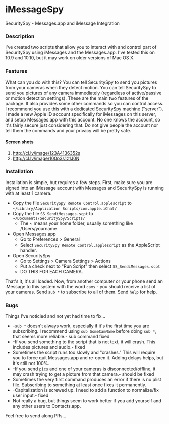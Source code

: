 # iMessageSpy
SecuritySpy - Messages.app and iMessage Integration

### Description
I've created two scripts that allow you to interact with and control part of SecuritySpy using iMessages and the Messages.app. I've tested this on 10.9 and 10.10, but it may work on older versions of Mac OS X. 

### Features
What can you do with this? You can tell SecuritySpy to send you pictures from your cameras when they detect motion. You can tell SecuritySpy to send you pictures of any camera immediately (regardless of active/passive or motion detection settings). These are the main two features of the package. It also provides some other commands so you can control access. I recommend you use this with a dedicated SecuritySpy machine ("server"). I made a new Apple ID account specifically for iMessages on this server, and setup Messages.app with this account. No one knows the account, so it's fairly secure just considering that. Do not give people the account nor tell them the commands and your privacy will be pretty safe.

#### Screen shots

1. http://cl.ly/image/123A4136352s
2. http://cl.ly/image/100p3s1z1J0N

### Installation
Installation is simple, but requires a few steps. First, make sure you are signed into an iMessage account with Messages and SecuritySpy is running with at least 1 camera.

* Copy the file `SecuritySpy Remote Control.applescript` to `~/Library/Application Scripts/com.apple.iChat/`
* Copy the file `SS_SendiMessages.scpt` to `~/Documents/SecuritySpy/Scripts/`
    * The ~ means your home folder, usually something like /Users/yourname
* Open Messages.app
    * Go to Preferences > General
    * Select `SecuritySpy Remote Control.applescript` as the AppleScript handler.
* Open SecuritySpy
    * Go to Settings > Camera Settings > Actions 
    * Put a check next to "Run Script" then select `SS_SendiMessages.scpt`
    * DO THIS FOR EACH CAMERA.

That's it, it's all loaded. Now, from another computer or your phone send an iMessage to this system with the word `cams` - you should receive a list of your cameras. Send `sub *` to subscribe to all of them. Send `help` for help.

### Bugs
Things I've noticied and not yet had time to fix...

* -`sub *` doesn't always work, especially if it's the first time you are subscribing. I recommend using `sub SomeCamName` before doing `sub *`, that seems more reliable.- sub command fixed
* -If you send something to the script that is not text, it will crash. This includes pictures and audio.- fixed
* Sometimes the script runs too slowly and "crashes." This will require you to force quit Messages.app and re-open it. Adding delays helps, but it's still not 100%.
* -If you send `pics` and one of your cameras is disconnected/offline, it may crash trying to get a picture from that camera.- should be fixed
* Sometimes the very first command produces an error if there is no plist file. Subscribing to something at least once fixes it permanently.
* -Capitalization is screwed up. I need to add a function to normalize/fix user input.- fixed
* Not really a bug, but things seem to work better if you add yourself and any other users to Contacts.app.

Feel free to send along PRs...
